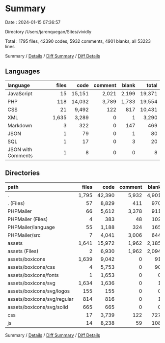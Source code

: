 # Summary

Date : 2024-01-15 07:36:57

Directory /Users/jarenquegan/Sites/vividly

Total : 1795 files,  42390 codes, 5932 comments, 4901 blanks, all 53223 lines

Summary / [Details](details.md) / [Diff Summary](diff.md) / [Diff Details](diff-details.md)

## Languages
| language | files | code | comment | blank | total |
| :--- | ---: | ---: | ---: | ---: | ---: |
| JavaScript | 15 | 15,151 | 2,021 | 2,199 | 19,371 |
| PHP | 118 | 14,032 | 3,789 | 1,733 | 19,554 |
| CSS | 21 | 9,492 | 122 | 817 | 10,431 |
| XML | 1,635 | 3,289 | 0 | 1 | 3,290 |
| Markdown | 3 | 322 | 0 | 147 | 469 |
| JSON | 1 | 79 | 0 | 1 | 80 |
| SQL | 1 | 17 | 0 | 3 | 20 |
| JSON with Comments | 1 | 8 | 0 | 0 | 8 |

## Directories
| path | files | code | comment | blank | total |
| :--- | ---: | ---: | ---: | ---: | ---: |
| . | 1,795 | 42,390 | 5,932 | 4,901 | 53,223 |
| . (Files) | 57 | 8,829 | 411 | 970 | 10,210 |
| PHPMailer | 66 | 5,612 | 3,378 | 911 | 9,901 |
| PHPMailer (Files) | 4 | 383 | 48 | 102 | 533 |
| PHPMailer/language | 55 | 1,188 | 324 | 165 | 1,677 |
| PHPMailer/src | 7 | 4,041 | 3,006 | 644 | 7,691 |
| assets | 1,641 | 15,972 | 1,962 | 2,185 | 20,119 |
| assets (Files) | 2 | 6,930 | 1,962 | 2,094 | 10,986 |
| assets/boxicons | 1,639 | 9,042 | 0 | 91 | 9,133 |
| assets/boxicons/css | 4 | 5,753 | 0 | 90 | 5,843 |
| assets/boxicons/fonts | 1 | 1,653 | 0 | 0 | 1,653 |
| assets/boxicons/svg | 1,634 | 1,636 | 0 | 1 | 1,637 |
| assets/boxicons/svg/logos | 155 | 155 | 0 | 0 | 155 |
| assets/boxicons/svg/regular | 814 | 816 | 0 | 1 | 817 |
| assets/boxicons/svg/solid | 665 | 665 | 0 | 0 | 665 |
| css | 17 | 3,739 | 122 | 727 | 4,588 |
| js | 14 | 8,238 | 59 | 108 | 8,405 |

Summary / [Details](details.md) / [Diff Summary](diff.md) / [Diff Details](diff-details.md)